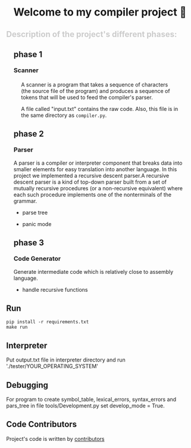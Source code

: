 <h1 align="center">Welcome to my compiler project 👋</h1>

<h2 style="color: #ccc">
    Description of the project's different phases:
</h2>

<div style="margin: 20px">
    <h2> phase 1 </h2>

<h3 style="margin-top:20px"> 
    Scanner
</h3>

<div style="margin: 20px">

A scanner is a program that takes a sequence of characters (the source file of the program) and produces a sequence of tokens that will be used to feed the compiler's parser.

A file called "input.txt" contains the raw code. Also, this file is in the same directory as `compiler.py`.

</div>
<div>
    <h2> phase 2 </h2>
</div>

<h3 style="margin-top:20px"> 
    Parser
</h3>

A parser is a compiler or interpreter component that breaks data into smaller elements for easy translation into another language. In this project we implemented a recursive descent parser.A recursive descent parser is a kind of top-down parser built from a set of mutually recursive procedures (or a non-recursive equivalent) where each such procedure implements one of the nonterminals of the grammar.

- parse tree

- panic mode

<div>
    <h2> phase 3 </h2>
</div>

<h3 style="margin-top:20px">
    Code Generator
</h3>

Generate intermediate code which is relatively close to assembly language.

- handle recursive functions

</div>


## Run

```
pip install -r requirements.txt
make run
```


##    Interpreter

Put output.txt file in interpreter directory and run './tester/YOUR_OPERATING_SYSTEM'

## Debugging
    
For program to create symbol_table, lexical_errors, syntax_errors and pars_tree in file tools/Development.py set develop_mode = True.

## Code Contributors
Project's code is written by
<a href="https://github.com/sfmqrb/compiler/graphs/contributors"> contributors </a>
